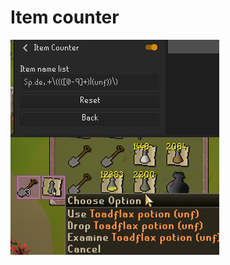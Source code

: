 # Item counter
![alt text](https://github.com/jammy-dodgers/item-counter/blob/master/img.png?raw=true)
